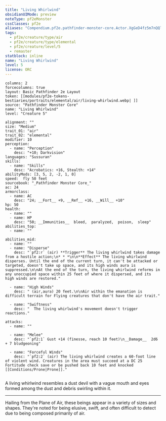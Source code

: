 ```yaml
---
title: "Living Whirlwind"
obsidianUIMode: preview
noteType: pf2eMonster
cssClasses: pf2e
aliases: "Compendium.pf2e.pathfinder-monster-core.Actor.XgGeD4fz5m7nQQlN" 
tags:
  - pf2e/creature/type/air
  - pf2e/creature/type/elemental
  - pf2e/creature/level/5
  - remaster
statblock: inline
name: "Living Whirlwind"
level: 5
license: ORC
---
```


```statblock
columns: 2
forcecolumns: true
layout: Basic Pathfinder 2e Layout
token: [[modules/pf2e-tokens-bestiaries/portraits/elemental/air/living-whirlwind.webp| ]]
source: "Pathfinder Monster Core"
name: "Living Whirlwind"
level: "Creature 5"

alignment: ""
size: "Medium"
trait_01: "air"
trait_02: "elemental"
modifier: 10
perception:
  - name: "Perception"
    desc: "+10; Darkvision"
languages: "Sussuran"
skills:
  - name: "Skills"
    desc: "Acrobatics: +16, Stealth: +14"
abilityMods: [3, 5, 2, -2, 1, 0]
speed:  fly 50 feet
sourcebook: "_Pathfinder Monster Core_"
ac: 24
armorclass:
  - name: AC
    desc: "24; __Fort__ +9, __Ref__ +16, __Will__ +10"
hp: 50
health:
  - name: ""
  - name: HP
    desc: "50; __Immunities__  bleed,  paralyzed,  poison,  sleep"
abilities_top:
  - name: ""

abilities_mid:
  - name: ""
  - name: "Disperse"
    desc: "`pf2:r` (air) **Trigger** The living whirlwind takes damage from a hostile action;\n* * *\n\n**Effect** The living whirlwind disperses. Until the end of the current turn, it can't be attacked or targeted, doesn't take up space, and its high winds aura is suppressed.\n\nAt the end of the turn, the living whirlwind reforms in any unoccupied space within 25 feet of where it dispersed, and its high winds are restored."

  - name: "High Winds"
    desc: " (air,aura) 20 feet.\n\nAir within the emanation is difficult terrain for Flying creatures that don't have the air trait."

  - name: "Swiftness"
    desc: "  The living whirlwind's movement doesn't trigger reactions."

attacks:
  - name: ""

  - name: "Melee"
    desc: "`pf2:1` Gust +14 (finesse, reach 10 feet)\n__Damage__  2d6 + 7 bludgeoning"

  - name: "Forceful Winds"
    desc: "`pf2:2` (air) The living whirlwind creates a 60-foot line of violent wind. Creatures in the area must succeed at a DC 25 Fortitude check save or be pushed back 10 feet and knocked [[Conditions/Prone|Prone]]."
 
```



A living whirlwind resembles a dust devil with a vague mouth and eyes formed among the dust and debris swirling within it.

* * *

Hailing from the Plane of Air, these beings appear in a variety of sizes and shapes. They're noted for being elusive, swift, and often difficult to detect due to being composed primarily of air.
